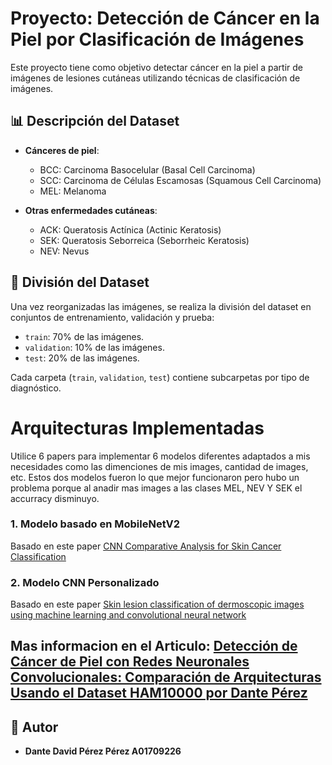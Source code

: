# Proyecto: Detección de Cáncer en la Piel por Clasificación de Imágenes

Este proyecto tiene como objetivo detectar cáncer en la piel a partir de imágenes de lesiones cutáneas utilizando técnicas de clasificación de imágenes. 
## 📊 Descripción del Dataset


- **Cánceres de piel**:
    - BCC: Carcinoma Basocelular (Basal Cell Carcinoma)
    - SCC: Carcinoma de Células Escamosas (Squamous Cell Carcinoma)
    - MEL: Melanoma

- **Otras enfermedades cutáneas**:
    - ACK: Queratosis Actínica (Actinic Keratosis)
    - SEK: Queratosis Seborreica (Seborrheic Keratosis)
    - NEV: Nevus

## 📁 División del Dataset

Una vez reorganizadas las imágenes, se realiza la división del dataset en conjuntos de entrenamiento, validación y prueba:

- `train`: 70% de las imágenes.
- `validation`: 10% de las imágenes.
- `test`: 20% de las imágenes.

Cada carpeta (`train`, `validation`, `test`) contiene subcarpetas por tipo de diagnóstico.


# Arquitecturas Implementadas
Utilice 6 papers para implementar 6 modelos diferentes adaptados a mis necesidades como las dimenciones de mis images, cantidad de images, etc.
Estos dos modelos fueron lo que mejor funcionaron pero hubo un problema porque al anadir mas images a las clases MEL, NEV Y SEK el accurracy disminuyo.
### 1. Modelo basado en MobileNetV2
Basado en este paper
[CNN Comparative Analysis for Skin Cancer Classification](https://ieeexplore.ieee.org/document/9984324)

### 2. Modelo CNN Personalizado

Basado en este paper [Skin lesion classification of dermoscopic images using machine learning and convolutional neural network](https://www.nature.com/articles/s41598-022-22644-9)


Mas informacion en el Articulo: [Detección de Cáncer de Piel con Redes Neuronales Convolucionales: Comparación de Arquitecturas Usando el Dataset HAM10000 por Dante Pérez](CancerPielCNN.pdf)
---

## 👤 Autor

- **Dante David Pérez Pérez A01709226**
